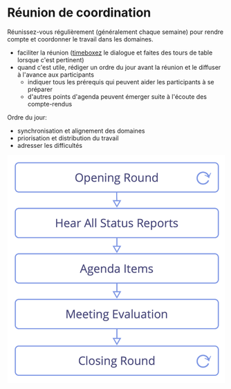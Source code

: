 # Réunion de coordination

<summary>
Réunissez-vous régulièrement (généralement chaque semaine) pour rendre compte et coordonner le travail dans les domaines.
</summary>

-   faciliter la réunion ([timeboxez](glossary:timebox) le dialogue et faites des tours de table lorsque c'est pertinent)
-   quand c'est utile, rédiger un ordre du jour avant la réunion et le diffuser à l'avance aux participants
    -   indiquer tous les prérequis qui peuvent aider les participants à se préparer
    -   d'autres points d'agenda peuvent émerger suite à l'écoute des compte-rendus

Ordre du jour:

- synchronisation et alignement des domaines
- priorisation et distribution du travail
- adresser les difficultés

![Phases d'une réunion de coordination](img/meetings/coordination-meeting.png)
